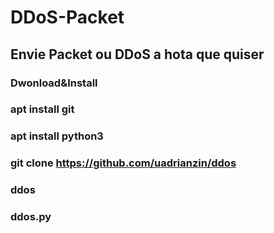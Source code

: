 # DDoS-Packet 

## Envie Packet ou DDoS a hota que quiser

### Dwonload&Install

### apt install git

### apt install python3

### git clone https://github.com/uadrianzin/ddos

### ddos

### ddos.py

